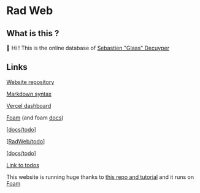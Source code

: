 # Rad Web

## What is this ?

👋 Hi ! This is the online database of [Sebastien "Glaas" Decuyper](https://sebdec.net/aboutme.html "Personal website")

## Links

[Website repository](https://github.com/Glaas/RadWeb "Website repo")

[Markdown syntax](https://www.markdownguide.org/basic-syntax/ "Markdown syntax")

[Vercel dashboard](https://vercel.com/dashboard "Vercel")

[Foam](https://foambubble.github.io/foam/ "Foam") (and foam [docs](https://github.com/foambubble/foam-template/blob/master/getting-started.md))

[[docs/todo]]


[[RadWeb/todo]]


[[docs/todo]]


[Link to todos](todo.md)


This website is running huge thanks to [this repo and tutorial](https://github.com/hikerpig/foam-template-gatsby-kb) and it runs on [Foam](https://foambubble.github.io/foam/ "Foam")

[//begin]: # "Autogenerated link references for markdown compatibility"
[docs/todo]: private/docs/todo.md "Todo"
[RadWeb/todo]: todo.md "TODOS"
[//end]: # "Autogenerated link references"